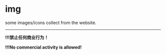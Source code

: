 # img
some images/icons collect from the website.



---

**!!!禁止任何商业行为！**

**!!!No commercial activity is allowed!**
